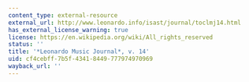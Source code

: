 ```yaml
---
content_type: external-resource
external_url: http://www.leonardo.info/isast/journal/toclmj14.html
has_external_license_warning: true
license: https://en.wikipedia.org/wiki/All_rights_reserved
status: ''
title: '*Leonardo Music Journal*, v. 14'
uid: cf4cebff-7b5f-4341-8449-777974970969
wayback_url: ''
---
```

